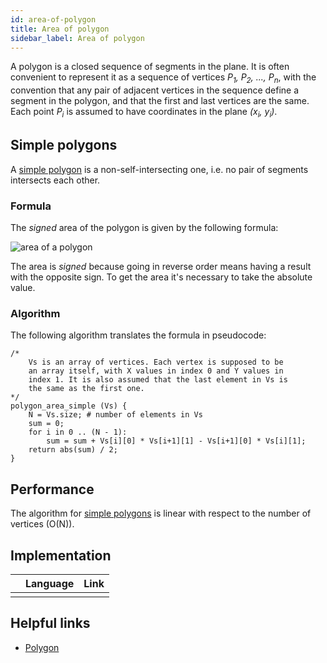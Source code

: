 ```yaml
---
id: area-of-polygon
title: Area of polygon
sidebar_label: Area of polygon
---
```


A polygon is a closed sequence of segments in the plane. It is often
convenient to represent it as a sequence of vertices *P<sub>1</sub>,
P<sub>2</sub>, ..., P<sub>n</sub>*, with the convention that any pair of
adjacent vertices in the sequence define a segment in the polygon, and
that the first and last vertices are the same. Each point *P<sub>i</sub>*
is assumed to have coordinates in the plane *(x<sub>i</sub>,
y<sub>i</sub>)*.

## Simple polygons

A [simple polygon][] is a non-self-intersecting one, i.e. no pair of
segments intersects each other.

### Formula

The *signed* area of the polygon is given by the following formula:

<img
src="https://wikimedia.org/api/rest_v1/media/math/render/svg/d09d3414b2e985a26205bc932010c62d3ffd668d"
alt="area of a polygon" />

The area is *signed* because going in reverse order means having a result
with the opposite sign. To get the area it's necessary to take the
absolute value.

### Algorithm

The following algorithm translates the formula in pseudocode:

```
/*
    Vs is an array of vertices. Each vertex is supposed to be
    an array itself, with X values in index 0 and Y values in
    index 1. It is also assumed that the last element in Vs is
    the same as the first one.
*/
polygon_area_simple (Vs) {
    N = Vs.size; # number of elements in Vs
    sum = 0;
    for i in 0 .. (N - 1):
        sum = sum + Vs[i][0] * Vs[i+1][1] - Vs[i+1][0] * Vs[i][1];
    return abs(sum) / 2;
}
```

## Performance

The algorithm for [simple polygons][simple polygon] is linear with respect
to the number of vertices (O(N)).

## Implementation

| | Language | Link |
|:-: | :-: | :-: |
| | | |

## Helpful links

- [Polygon][]


[simple polygon]: https://en.wikipedia.org/wiki/Simple_polygon
[Polygon]: https://en.wikipedia.org/wiki/Polygon
